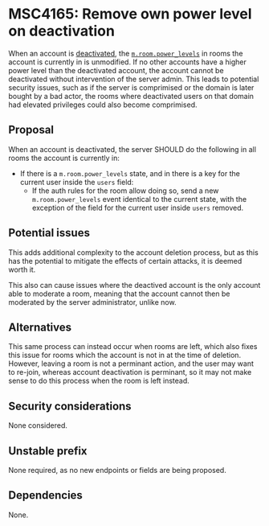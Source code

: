# MSC4165: Remove own power level on deactivation

When an account is
[deactivated](https://spec.matrix.org/v1.11/client-server-api/#post_matrixclientv3accountdeactivate), the
[`m.room.power_levels`](https://spec.matrix.org/v1.11/client-server-api/#mroompower_levels) in rooms the
account is currently in is unmodified. If no other accounts have a higher power level than the deactivated
account, the account cannot be deactivated without intervention of the server admin. This leads to potential
security issues, such as if the server is comprimised or the domain is later bought by a bad actor, the rooms
where deactivated users on that domain had elevated privileges could also become comprimised.

## Proposal

When an account is deactivated, the server SHOULD do the following in all rooms the account is currently in:
- If there is a `m.room.power_levels` state, and in there is a key for the current user inside the `users`
field:
  - If the auth rules for the room allow doing so, send a new `m.room.power_levels` event identical to the
  current state, with the exception of the field for the current user inside `users` removed.

## Potential issues

This adds additional complexity to the account deletion process, but as this has the potential to mitigate
the effects of certain attacks, it is deemed worth it.

This also can cause issues where the deactived account is the only account able to moderate a room, meaning
that the account cannot then be moderated by the server administrator, unlike now.

## Alternatives

This same process can instead occur when rooms are left, which also fixes this issue for rooms which the
account is not in at the time of deletion. However, leaving a room is not a perminant action, and the user
may want to re-join, whereas account deactivation is perminant, so it may not make sense to do this process
when the room is left instead.

## Security considerations

None considered.

## Unstable prefix

None required, as no new endpoints or fields are being proposed.

## Dependencies

None.
